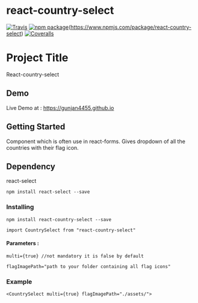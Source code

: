 # react-country-select

[![Travis][build-badge]][build]
[![npm package][npm-badge]][npm](https://www.npmjs.com/package/react-country-select)
[![Coveralls][coveralls-badge]][coveralls]

# Project Title

React-country-select

## Demo

Live Demo at : https://gunjan4455.github.io

## Getting Started

Component which is often use in react-forms. Gives dropdown of all the countries with their flag icon.

## Dependency

react-select
```
npm install react-select --save
```

### Installing 
``` 
npm install react-country-select --save

import CountrySelect from "react-country-select"
```

#### Parameters :
```
multi={true} //not mandatory it is false by default

flagImagePath="path to your folder containing all flag icons"
```
### Example
```
<CountrySelect multi={true} flagImagePath="./assets/">
```

[build-badge]: https://img.shields.io/travis/user/repo/master.png?style=flat-square
[build]: https://travis-ci.org/user/repo

[npm-badge]: https://img.shields.io/npm/v/npm-package.png?style=flat-square
[npm]: https://www.npmjs.org/package/npm-package

[coveralls-badge]: https://img.shields.io/coveralls/user/repo/master.png?style=flat-square
[coveralls]: https://coveralls.io/github/user/repo
